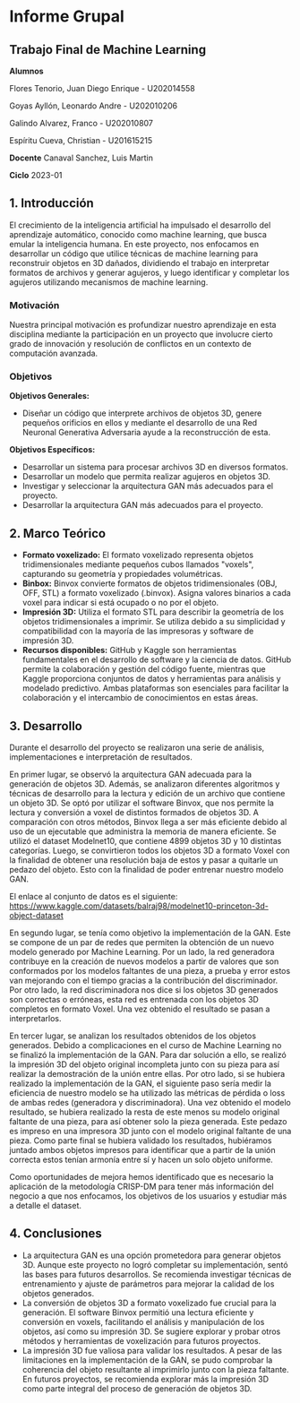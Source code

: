 # Informe Grupal 
## Trabajo Final de Machine Learning
**Alumnos**

Flores Tenorio, Juan Diego Enrique - U202014558

Goyas Ayllón, Leonardo Andre - U202010206

Galindo Alvarez, Franco - U202010807

Espíritu Cueva, Christian - U201615215

**Docente**
Canaval Sanchez, Luis Martin

**Ciclo**
2023-01

## 1. Introducción

El crecimiento de la inteligencia artificial ha impulsado el desarrollo del aprendizaje automático, conocido como machine learning, que busca emular la inteligencia humana. En este proyecto, nos enfocamos en desarrollar un código que utilice técnicas de machine learning para reconstruir objetos en 3D dañados, dividiendo el trabajo en interpretar formatos de archivos y generar agujeros, y luego identificar y completar los agujeros utilizando mecanismos de machine learning. 

### Motivación

Nuestra principal motivación es profundizar nuestro aprendizaje en esta disciplina mediante la participación en un proyecto que involucre cierto grado de innovación y resolución de conflictos en un contexto de computación avanzada.

### Objetivos

**Objetivos Generales:**
- Diseñar un código que interprete archivos de objetos 3D, genere pequeños orificios en ellos y mediante el desarrollo de una Red Neuronal Generativa Adversaria ayude a la reconstrucción de esta.

**Objetivos Específicos:**
- Desarrollar un sistema para procesar archivos 3D en diversos formatos.
- Desarrollar un modelo que permita realizar agujeros en objetos 3D.
- Investigar y seleccionar la arquitectura GAN más adecuados para el proyecto.
- Desarrollar la arquitectura GAN más adecuados para el proyecto. 


## 2. Marco Teórico

- **Formato voxelizado:** El formato voxelizado representa objetos tridimensionales mediante pequeños cubos llamados "voxels", capturando su geometría y propiedades volumétricas.
- **Binbox:** Binvox convierte formatos de objetos tridimensionales (OBJ, OFF, STL) a formato voxelizado (.binvox). Asigna valores binarios a cada voxel para indicar si está ocupado o no por el objeto.
- **Impresión 3D:** Utiliza el formato STL para describir la geometría de los objetos tridimensionales a imprimir. Se utiliza debido a su simplicidad y compatibilidad con la mayoría de las impresoras y software de impresión 3D.
- **Recursos disponibles:** GitHub y Kaggle son herramientas fundamentales en el desarrollo de software y la ciencia de datos. GitHub permite la colaboración y gestión del código fuente, mientras que Kaggle proporciona conjuntos de datos y herramientas para análisis y modelado predictivo. Ambas plataformas son esenciales para facilitar la colaboración y el intercambio de conocimientos en estas áreas.


## 3. Desarrollo

Durante el desarrollo del proyecto se realizaron una serie de análisis, implementaciones e interpretación de resultados. 

En primer lugar, se observó la arquitectura GAN adecuada para la generación de objetos 3D. Además, se analizaron diferentes algoritmos y técnicas de desarrollo para la lectura y edición de un archivo que contiene un objeto 3D. Se optó por utilizar el software Binvox, que nos permite la lectura y conversión a voxel de distintos formados de objetos 3D. A comparación con otros métodos, Binvox llega a ser más eficiente debido al uso de un ejecutable que administra la memoria de manera eficiente. Se utilizó el dataset Modelnet10, que contiene 4899 objetos 3D y 10 distintas categorías. Luego, se convirtieron todos los objetos 3D a formato Voxel con la finalidad de obtener una resolución baja de estos y pasar a quitarle un pedazo del objeto. Esto con la finalidad de poder entrenar nuestro modelo GAN.

El enlace al conjunto de datos es el siguiente: https://www.kaggle.com/datasets/balraj98/modelnet10-princeton-3d-object-dataset

En segundo lugar, se tenía como objetivo la implementación de la GAN. Este se compone de un par de redes que permiten la obtención de un nuevo modelo generado por Machine Learning. Por un lado, la red generadora contribuye en la creación de nuevos modelos a partir de valores que son conformados por los modelos faltantes de una pieza, a prueba y error estos van mejorando con el tiempo gracias a la contribución del discriminador. Por otro lado, la red discriminadora nos dice si los objetos 3D generados son correctas o erróneas, esta red es entrenada con los objetos 3D completos en formato Voxel. Una vez obtenido el resultado se pasan a interpretarlos.


En tercer lugar, se analizan los resultados obtenidos de los objetos generados. Debido a complicaciones en el curso de Machine Learning no se finalizó la implementación de la GAN. Para dar solución a ello, se realizó la impresión 3D del objeto original incompleta junto con su pieza para así realizar la demostración de la unión entre ellas. Por otro lado, si se hubiera realizado la implementación de la GAN, el siguiente paso sería medir la eficiencia de nuestro modelo se ha utilizado las métricas de pérdida o loss de ambas redes (generadora y discriminadora). Una vez obtenido el modelo resultado, se hubiera realizado la resta de este menos su modelo original faltante de una pieza, para así obtener solo la pieza generada. Este pedazo es impreso en una impresora 3D junto con el modelo original faltante de una pieza. Como parte final se hubiera validado los resultados, hubiéramos juntado ambos objetos impresos para identificar que a partir de la unión correcta estos tenían armonía entre sí y hacen un solo objeto uniforme.

Como oportunidades de mejora hemos identificado que es necesario la aplicación de la metodología CRISP-DM para tener más información del negocio a que nos enfocamos, los objetivos de los usuarios y estudiar más a detalle el dataset. 

## 4. Conclusiones

- La arquitectura GAN es una opción prometedora para generar objetos 3D. Aunque este proyecto no logró completar su implementación, sentó las bases para futuros desarrollos. Se recomienda investigar técnicas de entrenamiento y ajuste de parámetros para mejorar la calidad de los objetos generados.
- La conversión de objetos 3D a formato voxelizado fue crucial para la generación. El software Binvox permitió una lectura eficiente y conversión en voxels, facilitando el análisis y manipulación de los objetos, así como su impresión 3D. Se sugiere explorar y probar otros métodos y herramientas de voxelización para futuros proyectos.
- La impresión 3D fue valiosa para validar los resultados. A pesar de las limitaciones en la implementación de la GAN, se pudo comprobar la coherencia del objeto resultante al imprimirlo junto con la pieza faltante. En futuros proyectos, se recomienda explorar más la impresión 3D como parte integral del proceso de generación de objetos 3D.
